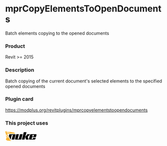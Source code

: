 # mprCopyElementsToOpenDocuments
Batch elements copying to the opened documents
### Product ###
Revit >= 2015
### Description ###
Batch copying of the current document's selected elements to the specified opened documents
### Plugin card ###
https://modplus.org/revitplugins/mprcopyelementstoopendocuments
### This project uses

[<img align="left" src="https://raw.githubusercontent.com/ModPlus-Software/Documentation/master/Images/nuke-logo-small.png" />](https://nuke.build/)
